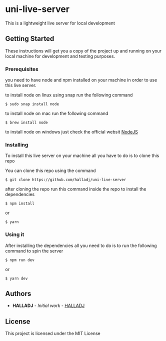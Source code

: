 # uni-live-server

This is a lightweight live server for local development

## Getting Started

These instructions will get you a copy of the project up and running on your local machine for development and testing purposes.

### Prerequisites

you need to have node and npm installed on your machine in order to use this live server.

to install node on linux using snap run the following command
```
$ sudo snap install node 
```

to install node on mac run the following command
```
$ brew install node
```
to install node on windows just check the official websit
[NodeJS](https://nodejs.org/en/download/)


### Installing

To install this live server on your machine all you have to do is to clone this repo

You can clone this repo using the command

```
$ git clone https://github.com/halladj/uni-live-server
```

after cloning the repo run this command inside the repo to install the dependencies

```
$ npm install
```
  or
```
$ yarn
```
### Using it
After installing the dependencies all you need to do is to run the following command to spin the server

```
$ npm run dev
```
  or
```
$ yarn dev
```
## Authors

* **HALLADJ** - *Initial work* - [HALLADJ](https://github.com/halladj)


## License

This project is licensed under the MIT License 

